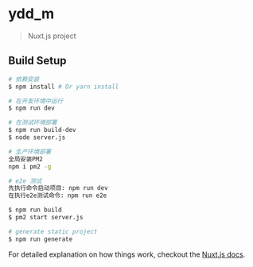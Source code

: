 # ydd_m

> Nuxt.js project

## Build Setup

``` bash
# 依赖安装
$ npm install # Or yarn install

# 在开发环境中运行
$ npm run dev

# 在测试环境部署
$ npm run build-dev
$ node server.js

# 生产环境部署
全局安装PM2 
npm i pm2 -g

# e2e 测试
先执行命令启动项目: npm run dev
在执行e2e测试命令: npm run e2e

$ npm run build
$ pm2 start server.js

# generate static project
$ npm run generate
```

For detailed explanation on how things work, checkout the [Nuxt.js docs](https://github.com/nuxt/nuxt.js).
